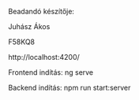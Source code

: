 Beadandó készítője: 

Juhász Ákos

F58KQ8

http://localhost:4200/

Frontend indítás: ng serve

Backend indítás: npm run start:server
